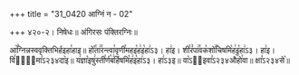 +++
title = "31_0420 आग्निं न - 02"

+++
४२०-२। निषेधः॥ अंगिरसः पंक्तिरग्निः॥

आ꣥꣯ग्निन्नस्ववृक्तिभिर्हइहा꣯हाइ॥ हो꣡꣯ता꣢꣯रन्त्वा꣯वृणी꣯महइ꣡ह꣢इ꣡हा꣢ऽ३। हा꣢इ। शी꣯रं꣡पा꣢꣯वक꣡शो꣢꣯चिषमि꣡ह꣢इ꣡हा꣢ऽ३। हा꣢इ। वि꣣वो꣢᳐मा꣣ऽ२३४दा꣥इ॥ य꣢ज्ञा꣡इषु꣢स्ती꣯र्ण꣡ब꣢र्हिषमि꣡ह꣢इ꣡हा꣢ऽ३। हा꣢ऽ३इ॥ वा꣡ऽ२᳐इवा꣣ऽ२३४औ꣥꣯हो꣯वा॥ क्षा꣣ऽ२३४से꣥॥
